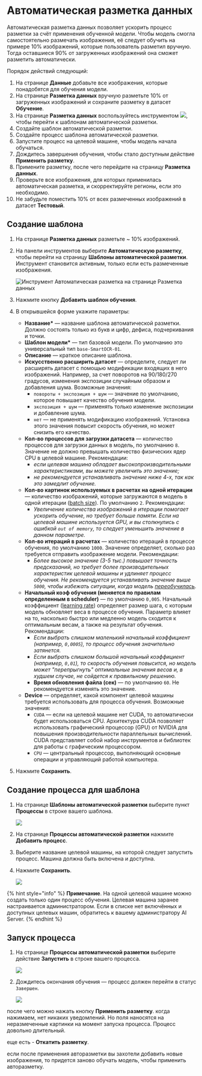 # Автоматическая разметка данных

Автоматическая разметка данных позволяет ускорить процесс разметки за счёт применения обученной модели. Чтобы модель смогла самостоятельно размечать изображения, её следует обучить на примере 10% изображений, которые пользователь разметил вручную. Тогда оставшиеся 90% от загруженных изображений она сможет разметить автоматически.

Порядок действий следующий:
1. На странице **Данные** добавьте все изображения, которые понадобятся для обучения модели. 
1. На странице **Разметка данных** вручную разметьте 10% от загруженных изображений и сохраните разметку в датасет **Обучение**.
1. На странице **Разметка данных** воспользуйтесь инструментом ![](<../../../../../primo-ai/resources/user/smartocr/labeling/automarkup-tool.png>), чтобы перейти к шаблонам автоматической разметки.
1. Создайте шаблон автоматической разметки.
1. Создайте процесс шаблона автоматической разметки.
1. Запустите процесс на целевой машине, чтобы модель начала обучаться.
1. Дождитесь завершения обучения, чтобы стало доступным действие **Применить разметку**.
1. Примените разметку, после чего перейдите на страницу **Разметка данных**.
1. Проверьте все изображения, для которых применилась автоматическая разметка, и скорректируйте регионы, если это необходимо.
1. Не забудьте поместить 10% от всех размеченных изображений в датасет **Тестовый**. 


## Создание шаблона

1. На странице **Разметка данных** разметьте ~ 10% изображений.
1. На панели инструментов выберите **Автоматическую разметку**, чтобы перейти на страницу **Шаблоны автоматической разметки**. Инструмент становится активным, только если есть размеченные изображения.

   ![Инструмент **Автоматическая разметка** на странице **Разметка данных**](<../../../../../primo-ai/resources/user/smartocr/labeling/labeling-automarking-tool.png>)

1. Нажмите кнопку **Добавить шаблон обучения**.
1. В открывшейся форме укажите параметры:
   * **Название\*** — название шаблона автоматической разметки. Должно состоять только из букв и цифр, дефиса, подчеркивания и точки.
   * **Шаблон модели\*** — тип базовой модели. По умолчанию это универсальный тип `base-SmartOCR-01`. 
   * **Описание** —  краткое описание шаблона.
   * **Искусственно расширить датасет** — определите, следует ли расширять датасет с помощью модификации входящих в него изображений. Например, за счет поворотов на 90/180/270 градусов, изменения экспозиции случайным образом и добавления шума. Возможные значения:
     * `повороты + экспозиция + шум` — значение по умолчанию, которое повышает качество обучения модели.
     * `экспозиция + шум` — применять только изменение экспозиции и добавление шума.
     * `нет` — не применять модификацию изображений. Установка этого значения повысит скорость обучения, но может снизить его качество.
   * **Кол-во процессов для загрузки датасета** — количество процессов для загрузки данных в модель, по умолчанию `8`. Значение не должно превышать количество физических ядер CPU в целевой машине. Рекомендации:
     * *если целевая машина обладает высокопроизводительными характеристиками, вы можете увеличить это значение;*
     * *не рекомендуется устанавливать значение ниже 4-х, так как это замедлит обучение.*
   * **Кол-во картинок используемых в расчетах на одной итерации** — количество изображений, которые загружаются в модель в одной итерации ([batch size](https://docs.primo-rpa.ru/primo-rpa/primo-rpa-ai-server/glossary#batch-size)). По умолчанию `2`. Рекомендации:
     * *Увеличение количества изображений в итерации помогает ускорить обучение, но требует больше памяти. Если на целевой машине используется GPU, и вы столкнулись с ошибкой `out of memory`, то следует уменьшить значение в данном параметре.*
   * **Кол-во итераций в расчетах** — количество итераций в процессе обучения, по умолчанию `1000`. Значение определяет, сколько раз требуется отправить изображение модели. Рекомендации:
     * *Более высокое значение (3-5 тыс.) повышает точность предсказаний, но требует более производительных характеристик целевой машины и удлиняет процесс обучения. Не рекомендуется устанавливать значение выше `5000`, чтобы избежать ситуации, когда модель [переобучилась](https://docs.primo-rpa.ru/primo-rpa/primo-rpa-ai-server/glossary#pereobuchenie).*
   * **Начальный коэф обучения (меняется по правилам определенным в scheduler)** — по умолчанию `0,005`. Начальный коэффициент ([learning rate](https://docs.primo-rpa.ru/primo-rpa/primo-rpa-ai-server/glossary#learning-rate-lr)) определяет размер шага, с которым модель обновляет веса в процессе обучения. Параметр влияет на то, насколько быстро или медленно модель сходится к оптимальным весам, а также на результат обучения. Рекомендации:
     * *Если выбрать слишком маленький начальный коэффициент (например, `0,0005`), то процесс обучения значительно затянется.* 
     * *Если выбрать слишком большой начальный коэффициент (например, `0,01`), то скорость обучения повысится, но модель может "перепрыгнуть" оптимальные значения весов и, в худшем случае, не сойдется к правильному решению.* 
     * **Время обновления файла (сек)** — по умолчанию `60`. Не рекомендуется изменять это значение. 
   * **Device** — определяет, какой компонент целевой машины требуется использовать для процесса обучения. Возможные значения:
     * `CUDA` — если на целевой машине нет CUDA, то автоматически будет использоваться CPU. Архитектура CUDA позволяет использовать графический процессор (GPU) от NVIDIA для повышения производительности параллельных вычислений. CUDA представляет собой набор инструментов и библиотек для работы с графическим процессором. 
     * `CPU` — центральный процессор, выполняющий основные операции и управляющий работой компьютера.
1. Нажмите **Сохранить**.

## Создание процесса для шаблона

1. На странице **Шаблоны автоматической разметки** выберите пункт **Процессы** в строке вашего шаблона. 

   ![](<../../../../../primo-ai/resources/user/smartocr/labeling/automarking-all.png>)

1. На странице **Процессы автоматической разметки** нажмите **Добавить процесс**.
1. Выберите название целевой машины, на которой следует запустить процесс. Машина должна быть включена и доступна.
1. Нажмите **Сохранить**.

   ![](<../../../../../primo-ai/resources/user/smartocr/labeling/automarking-processes-create.png>) 

{% hint style="info" %}
**Примечание**. На одной целевой машине можно создать только один процесс обучения. Целевая машина заранее настраивается администратором. Если в списке нет включённых и доступных целевых машин, обратитесь к вашему администратору AI Server.
{% endhint %}


## Запуск процесса 

1. На странице **Процессы автоматической разметки** выберите действие **Запустить** в строке вашего процесса.

   ![](<../../../../../primo-ai/resources/user/smartocr/labeling/automarking-processes-run.png>) 

1. Дождитесь окончания обучения — процесс должен перейти в статус `Завершен`. 

   ![](<../../../../../primo-ai/resources/user/smartocr/labeling/automarking-process-statuses.png>)

после чего можно нажать кнопку **Применить разметку**. когда нажимаем, нет никаких уведомлений. Но поля наносятся на неразмеченные картинки на момент запуска процесса. Процесс довольно длительный.

еще есть - **Откатить разметку**. 


если после применения авторазметки вы захотели добавить новые изображения, то придется заново обучать модель, чтобы применить авторазметку.
